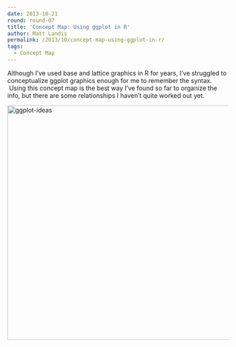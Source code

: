 ```yaml
---
date: 2013-10-21
round: round-07
title: 'Concept Map: Using ggplot in R'
author: Matt Landis
permalink: /2013/10/concept-map-using-ggplot-in-r/
tags:
  - Concept Map
---
```

Although I&#8217;ve used base and lattice graphics in R for years, I&#8217;ve struggled to conceptualize ggplot graphics enough for me to remember the syntax.  Using this concept map is the best way I&#8217;ve found so far to organize the info, but there are some relationships I haven&#8217;t quite worked out yet.

[<img class="alignnone size-full wp-image-4882" alt="ggplot-ideas" src="http://teaching.software-carpentry.org/wp-content/uploads/2013/10/ggplot-ideas.png" width="789" height="533" />][1]

 [1]: http://teaching.software-carpentry.org/wp-content/uploads/2013/10/ggplot-ideas.png
